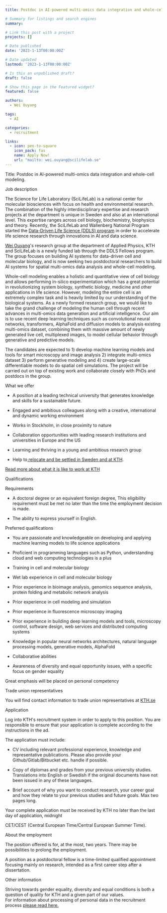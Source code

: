 ```yaml
---
title: Postdoc in AI-powered multi-omics data integration and whole-cell modeling

# Summary for listings and search engines
summary: 

# Link this post with a project
projects: []

# Date published
date: '2023-1-13T00:00:00Z'

# Date updated
lastmod: '2023-1-13T00:00:00Z'

# Is this an unpublished draft?
draft: false

# Show this page in the Featured widget?
featured: false

authors:
  - Wei Ouyang

tags:
  - AI

categories:
  - recruitment

links:
  - icon: pen-to-square
    icon_pack: fas
    name: Apply Now!
    url: "mailto: wei.ouyang@scilifelab.se"
---
```

Title:  Postdoc in AI-powered multi-omics data integration and whole-cell modeling.

Job description

The Science for Life Laboratory (SciLifeLab) is a national center for molecular biosciences with focus on health and environmental research. The combination of the highly interdisciplinary expertise and research projects at the department is unique in Sweden and also at an international level. This expertise ranges across cell biology, biochemistry, biophysics and theory. Recently, the SciLifeLab and Wallenberg National Program started the [Data-Driven Life Science (DDLS) program](https://www.scilifelab.se/data-driven/) in order to accelerate life science research through innovations in AI and data science.

[Wei Ouyang](https://oeway.github.io)'s research group at the department of Applied Physics, KTH and SciLifeLab is a newly funded lab through the DDLS Fellows program. The group focuses on building AI systems for data-driven cell and molecular biology, and is now seeking two postdoctoral researchers to build AI systems for spatial multi-omics data analysis and whole-cell modeling.

Whole-cell modeling enables a holistic and quantitative view of cell biology and allows performing in-silico experimentation which has a great potential in revolutionizing system biology, synthetic biology, medicine and other applications in life science. However, modeling the entire cell is an extremely complex task and is heavily limited by our understanding of the biological systems. As a newly formed research group, we would like to take the grand challenge of modeling the human cell through recent advances in multi-omics data generation and artificial intelligence. Our aim is to use recent deep learning techniques such as convolutional neural networks, transformers, AlphaFold and diffusion models to analysis existing multi-omics dataset, combining them with massive amount of newly generated live cell, multiplexed images, to model cellular behavior through generative and predictive models.

The candidates are expected to 1) develop machine learning models and tools for smart microscopy and image analysis 2) integrate multi-omics dataset 3) perform generative modeling and 4) create large-scale differentiable models to do spatial cell simulations. The project will be carried out on top of existing work and collaborate closely with PhDs and postdocs in the group.

What we offer 

-   A position at a leading technical university that generates knowledge and skills for a sustainable future.

-   Engaged and ambitious colleagues along with a creative, international and dynamic working environment

-   Works in Stockholm, in close proximity to nature

-   Collaboration opportunities with leading research institutions and universities in Europe and the US

-   Learning and thriving in a young and ambitious research group

-   Help to[ relocate and be settled in Sweden and at KTH](https://www.kth.se/en/om/work-at-kth/relocation).

[Read more about what it is like to work at KTH](https://www.kth.se/en/om/work-at-kth/kth-your-future-workplace-1.49050)

Qualifications

Requirements

-   A doctoral degree or an equivalent foreign degree, This eligibility requirement must be met no later than the time the employment decision is made.

-   The ability to express yourself in English.

Preferred qualifications

-   You are passionate and knowledgeable on developing and applying machine learning models to life science applications

-   Proficient in programming languages such as Python, understanding cloud and web computing technologies is a plus

-   Training in cell and molecular biology

-   Wet lab experience in cell and molecular biology

-   Prior experience in bioimage analysis, genomics sequence analysis, protein folding and metabolic network analysis

-   Prior experience in cell modeling and simulation

-   Prior experience in fluorescence microscopy imaging

-   Prior experience in building deep learning models and tools, microscopy control, software design, web services and distributed computing systems

-   Knowledge in popular neural networks architectures, natural language processing models, generative models, AlphaFold

-   Collaborative abilities

-   Awareness of diversity and equal opportunity issues, with a specific focus on gender equality

Great emphasis will be placed on personal competency

Trade union representatives

You will find contact information to trade union representatives at [KTH.se](https://intra.kth.se/en/administration/rekrytering/annonsering/fackrepresentanter-1.500898)

Application

Log into KTH's recruitment system in order to apply to this position. You are responsible to ensure that your application is complete according to the instructions in the ad.

The application must include:

-   CV including relevant professional experience, knowledge and representative publications. Please also provide your Github/Gitlab/Bitbucket etc. handle if possible.

-   Copy of diplomas and grades from your previous university studies. Translations into English or Swedish if the original documents have not been issued in any of these languages.

-   Brief account of why you want to conduct research, your career goal and how they relate to your previous studies and future goals. Max two pages long.

Your complete application must be received by KTH no later than the last day of application, midnight

CET/CEST (Central European Time/Central European Summer Time).

About the employment

The position offered is for, at the most, two years. There may be possibilities to prolong the employment.

A position as a postdoctoral fellow is a time-limited qualified appointment focusing mainly on research, intended as a first career step after a dissertation.

Other information

Striving towards gender equality, diversity and equal conditions is both a question of quality for KTH and a given part of our values.\
For information about processing of personal data in the recruitment process [please read here.](https://www.kth.se/en/om/work-at-kth/processing-of-personal-data-in-the-recruitment-process-1.823440)